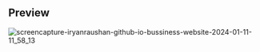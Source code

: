 ## Preview

![screencapture-iryanraushan-github-io-bussiness-website-2024-01-11-11_58_13](https://github.com/iryanraushan/bussiness-website/assets/83304272/a9279bbb-a742-4b16-9fee-9c528358f7c8)
